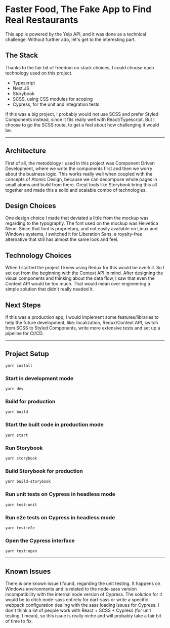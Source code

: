 # Faster Food, The Fake App to Find Real Restaurants

This app is powered by the Yelp API, and it was done as a technical challenge. Without further ado, let's get to the interesting part.

## The Stack

Thanks to the fair bit of freedom on stack choices, I could choose each technology used on this project.

- Typescript
- Next.JS
- Storybook
- SCSS, using CSS modules for scoping
- Cypress, for the unit and integration tests

If this was a big project, I probably would not use SCSS and prefer Styled Components instead, since it fits really well with React/Typescript. But I choose to go the SCSS route, to get a feel about how challenging it would be.

--------------------------

## Architecture

First of all, the metodology I used in this project was Component Driven Development, where we write the components first and then we worry about the business logic. This works really well when coupled with the concepts of Atomic Design, because we can decompose whole pages in small atoms and build from there. Great tools like Storybook bring this all together and made this a solid and scalable combo of technologies.

## Design Choices

One design choice I made that deviated a little from the mockup was regarding to the typography. The font used on the mockup was Helvetica Neue. Since that font is proprietary, and not easily available on Linux and Windows systems, I switched it for Liberation Sans, a royalty-free alternative that still has almost the same look and feel.

## Technology Choices

When I started the project I knew using Redux for this would be overkill. So I set out from the beginning with the Context API in mind. After designing the visual components and thinking about the data flow, I saw that even the Context API would be too much. That would mean over engineering a simple solution that didn't really needed it.

## Next Steps

If this was a production app, I would implement some features/libraries to help the future development, like: localization, Redux/Context API, switch from SCSS to Styled Components, write more extensive tests and set up a pipeline for CI/CD.

--------------------------

## Project Setup

```
yarn install
```

### Start in development mode
```
yarn dev
```

### Build for production
```
yarn build
```

### Start the built code in production mode
```
yarn start
```

### Run Storybook
```
yarn storybook
```

### Build Storybook for production
```
yarn build-storybook
```

### Run unit tests on Cypress in headless mode
```
yarn test:unit
```

### Run e2e tests on Cypress in headless mode
```
yarn test:e2e
```

### Open the Cypress interface
```
yarn test:open
```

--------------------------

## Known Issues

There is one known issue I found, regarding the unit testing. It happens on Windows environments and is related to the node-sass version incompatibility with the internal node version of Cypress. The solution for it would be to ditch node-sass entirely for dart-sass or write a specific webpack configuration dealing with the sass loading issues for Cypress. I don't think a lot of people work with React + SCSS + Cypress (for unit testing, I mean), so this issue is really niche and will probably take a fair bit of time to fix.
